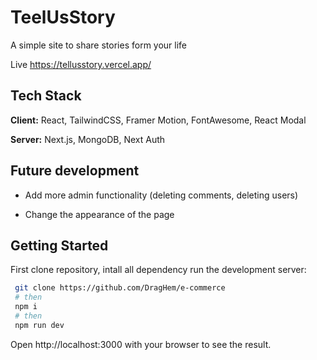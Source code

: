 # TeelUsStory

A simple site to share stories form your life

Live https://tellusstory.vercel.app/

## Tech Stack

**Client:** React, TailwindCSS, Framer Motion, FontAwesome, React Modal

**Server:** Next.js, MongoDB, Next Auth

## Future development

- Add more admin functionality (deleting comments, deleting users)

- Change the appearance of the page

## Getting Started

First clone repository, intall all dependency run the development server:

```bash
 git clone https://github.com/DragHem/e-commerce
 # then
 npm i
 # then
 npm run dev
```

Open http://localhost:3000 with your browser to see the result.
